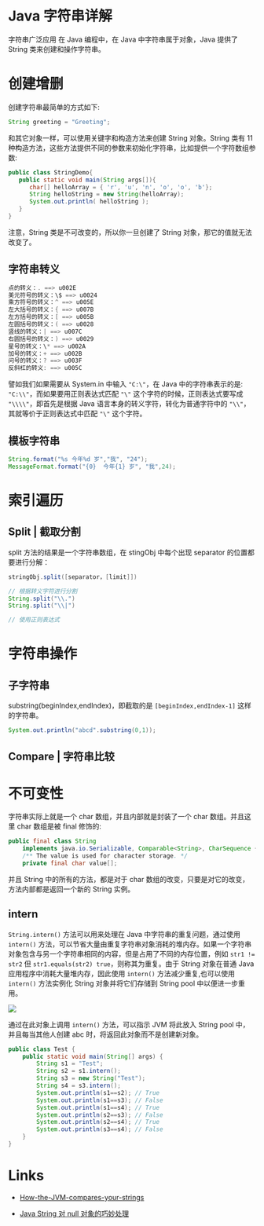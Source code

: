 ﻿# Java 字符串详解

字符串广泛应用 在 Java 编程中，在 Java 中字符串属于对象，Java 提供了 String 类来创建和操作字符串。

# 创建增删

创建字符串最简单的方式如下:

```java
String greeting = "Greeting";
```

和其它对象一样，可以使用关键字和构造方法来创建 String 对象。String 类有 11 种构造方法，这些方法提供不同的参数来初始化字符串，比如提供一个字符数组参数:

```java
public class StringDemo{
   public static void main(String args[]){
      char[] helloArray = { 'r', 'u', 'n', 'o', 'o', 'b'};
      String helloString = new String(helloArray);
      System.out.println( helloString );
   }
}
```

注意，String 类是不可改变的，所以你一旦创建了 String 对象，那它的值就无法改变了。

## 字符串转义

```java
点的转义：. ==> u002E
美元符号的转义：\$ ==> u0024
乘方符号的转义：^ ==> u005E
左大括号的转义：{ ==> u007B
左方括号的转义：[ ==> u005B
左圆括号的转义：( ==> u0028
竖线的转义：| ==> u007C
右圆括号的转义：) ==> u0029
星号的转义：\* ==> u002A
加号的转义：+ ==> u002B
问号的转义：? ==> u003F
反斜杠的转义: ==> u005C
```

譬如我们如果需要从 System.in 中输入 `"C:\"`，在 Java 中的字符串表示的是: `"C:\\"`，而如果要用正则表达式匹配 `"\"` 这个字符的时候，正则表达式要写成 `"\\\\"`，即首先是根据 Java 语言本身的转义字符，转化为普通字符中的 `"\\"`，其就等价于正则表达式中匹配 `"\"` 这个字符。

## 模板字符串

```java
String.format("%s 今年%d 岁","我", "24");
MessageFormat.format("{0}  今年{1} 岁", "我",24);
```

# 索引遍历

## Split | 截取分割

split 方法的结果是一个字符串数组，在 stingObj 中每个出现 separator 的位置都要进行分解：

```java
stringObj.split([separator，[limit]])

// 根据转义字符进行分割
String.split("\\.")
String.split("\\|")

// 使用正则表达式
```

# 字符串操作

## 子字符串

substring(beginIndex,endIndex)，即截取的是 `[beginIndex,endIndex-1]` 这样的字符串。

```java
System.out.println("abcd".substring(0,1));
```

## Compare | 字符串比较

# 不可变性

字符串实际上就是一个 char 数组，并且内部就是封装了一个 char 数组。并且这里 char 数组是被 final 修饰的:

```java
public final class String
    implements java.io.Serializable, Comparable<String>, CharSequence {
    /** The value is used for character storage. */
    private final char value[];
```

并且 String 中的所有的方法，都是对于 char 数组的改变，只要是对它的改变，方法内部都是返回一个新的 String 实例。

## intern

`String.intern()` 方法可以用来处理在 Java 中字符串的重复问题，通过使用 `intern()` 方法，可以节省大量由重复字符串对象消耗的堆内存。如果一个字符串对象包含与另一个字符串相同的内容，但是占用了不同的内存位置，例如 `str1 != str2` 但 `str1.equals(str2) true`，则称其为重复。由于 String 对象在普通 Java 应用程序中消耗大量堆内存，因此使用 `intern()` 方法减少重复,也可以使用 `intern()` 方法实例化 String 对象并将它们存储到 String pool 中以便进一步重用。

![](https://s2.ax1x.com/2019/11/30/QV6461.png)

通过在此对象上调用 `intern()` 方法，可以指示 JVM 将此放入 String pool 中，并且每当其他人创建 abc 时，将返回此对象而不是创建新对象。

```java
public class Test {
    public static void main(String[] args) {
        String s1 = "Test";
        String s2 = s1.intern();
        String s3 = new String("Test");
        String s4 = s3.intern();
        System.out.println(s1==s2); // True
        System.out.println(s1==s3); // False
        System.out.println(s1==s4); // True
        System.out.println(s2==s3); // False
        System.out.println(s2==s4); // True
        System.out.println(s3==s4); // False
    }
}
```

# Links

- [How-the-JVM-compares-your-strings](http://jcdav.is/2016/09/01/How-the-JVM-compares-your-strings/)

- [Java String 对 null 对象的巧妙处理](http://blog.xiaohansong.com/2016/03/13/null-in-java-string/)

